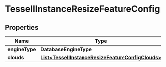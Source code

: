 

# TessellInstanceResizeFeatureConfig


## Properties

Name | Type | Description | Notes
------------ | ------------- | ------------- | -------------
**engineType** | **DatabaseEngineType** |  | 
**clouds** | [**List&lt;TessellInstanceResizeFeatureConfigClouds&gt;**](TessellInstanceResizeFeatureConfigClouds.md) |  |  [optional]



